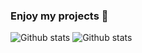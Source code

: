 <!--
**ZhenshengLee/ZhenshengLee** is a ✨ _special_ ✨ repository because its `README.md` (this file) appears on your GitHub profile.

Here are some ideas to get you started:

- 🔭 I’m currently working on ...
- 🌱 I’m currently learning ...
- 👯 I’m looking to collaborate on ...
- 🤔 I’m looking for help with ...
- 💬 Ask me about ...
- 📫 How to reach me: ...
- 😄 Pronouns: ...
- ⚡ Fun fact: ...
-->

### Enjoy my projects 👋

![Github stats](https://github-readme-stats.vercel.app/api?username=ZhenshengLee&theme=onedark)
![Github stats](https://github-readme-stats.vercel.app/api/top-langs/?username=ZhenshengLee&show_icons=true&theme=onedark&layout=compact)

